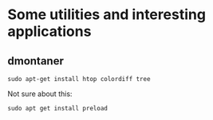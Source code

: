 Some utilities and interesting applications
===========================================


dmontaner
---------

    sudo apt-get install htop colordiff tree


Not sure about this:

    sudo apt get install preload



